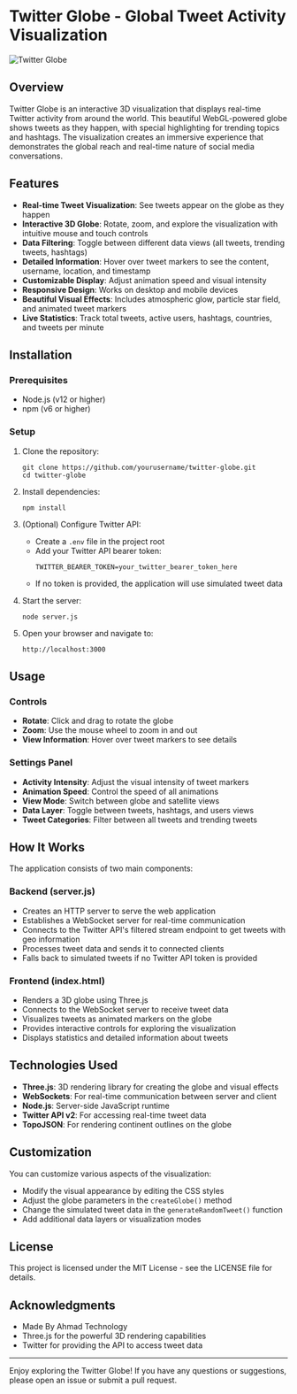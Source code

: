 # Twitter Globe - Global Tweet Activity Visualization

![Twitter Globe](https://github.com/user/twitter-globe/raw/main/screenshot.png)

## Overview

Twitter Globe is an interactive 3D visualization that displays real-time Twitter activity from around the world. This beautiful WebGL-powered globe shows tweets as they happen, with special highlighting for trending topics and hashtags. The visualization creates an immersive experience that demonstrates the global reach and real-time nature of social media conversations.

## Features

- **Real-time Tweet Visualization**: See tweets appear on the globe as they happen
- **Interactive 3D Globe**: Rotate, zoom, and explore the visualization with intuitive mouse and touch controls
- **Data Filtering**: Toggle between different data views (all tweets, trending tweets, hashtags)
- **Detailed Information**: Hover over tweet markers to see the content, username, location, and timestamp
- **Customizable Display**: Adjust animation speed and visual intensity
- **Responsive Design**: Works on desktop and mobile devices
- **Beautiful Visual Effects**: Includes atmospheric glow, particle star field, and animated tweet markers
- **Live Statistics**: Track total tweets, active users, hashtags, countries, and tweets per minute

## Installation

### Prerequisites

- Node.js (v12 or higher)
- npm (v6 or higher)

### Setup

1. Clone the repository:
   ```
   git clone https://github.com/yourusername/twitter-globe.git
   cd twitter-globe
   ```

2. Install dependencies:
   ```
   npm install
   ```

3. (Optional) Configure Twitter API:
   - Create a `.env` file in the project root
   - Add your Twitter API bearer token:
     ```
     TWITTER_BEARER_TOKEN=your_twitter_bearer_token_here
     ```
   - If no token is provided, the application will use simulated tweet data

4. Start the server:
   ```
   node server.js
   ```

5. Open your browser and navigate to:
   ```
   http://localhost:3000
   ```

## Usage

### Controls

- **Rotate**: Click and drag to rotate the globe
- **Zoom**: Use the mouse wheel to zoom in and out
- **View Information**: Hover over tweet markers to see details

### Settings Panel

- **Activity Intensity**: Adjust the visual intensity of tweet markers
- **Animation Speed**: Control the speed of all animations
- **View Mode**: Switch between globe and satellite views
- **Data Layer**: Toggle between tweets, hashtags, and users views
- **Tweet Categories**: Filter between all tweets and trending tweets

## How It Works

The application consists of two main components:

### Backend (server.js)

- Creates an HTTP server to serve the web application
- Establishes a WebSocket server for real-time communication
- Connects to the Twitter API's filtered stream endpoint to get tweets with geo information
- Processes tweet data and sends it to connected clients
- Falls back to simulated tweets if no Twitter API token is provided

### Frontend (index.html)

- Renders a 3D globe using Three.js
- Connects to the WebSocket server to receive tweet data
- Visualizes tweets as animated markers on the globe
- Provides interactive controls for exploring the visualization
- Displays statistics and detailed information about tweets

## Technologies Used

- **Three.js**: 3D rendering library for creating the globe and visual effects
- **WebSockets**: For real-time communication between server and client
- **Node.js**: Server-side JavaScript runtime
- **Twitter API v2**: For accessing real-time tweet data
- **TopoJSON**: For rendering continent outlines on the globe

## Customization

You can customize various aspects of the visualization:

- Modify the visual appearance by editing the CSS styles
- Adjust the globe parameters in the `createGlobe()` method
- Change the simulated tweet data in the `generateRandomTweet()` function
- Add additional data layers or visualization modes

## License

This project is licensed under the MIT License - see the LICENSE file for details.

## Acknowledgments

- Made By Ahmad Technology
- Three.js for the powerful 3D rendering capabilities
- Twitter for providing the API to access tweet data

---

Enjoy exploring the Twitter Globe! If you have any questions or suggestions, please open an issue or submit a pull request.